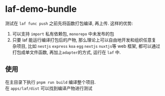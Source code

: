 # laf-demo-bundle

测试在 `laf func push` 之前先将函数打包编译, 再上传. 这样的优势:

1. 可以支持 `import` 私有依赖包, `monorepo` 中未发布的包
2. 只要 laf 能运行编译打包后的产物, 那么理论上可以自由地开发和组织任意复杂项目, 比如 `nestjs` `express` `koa` `egg` `nextjs` `nuxtjs`等 web 框架, 都可以通过打包成单文件函数, 再加上`adapter`的方式, 运行在 `laf` 中.

## 使用

在主目录下执行 `pnpm run build` 编译整个项目.  
在 `apps/laf/dist` 可以找到编译产物进行测试
